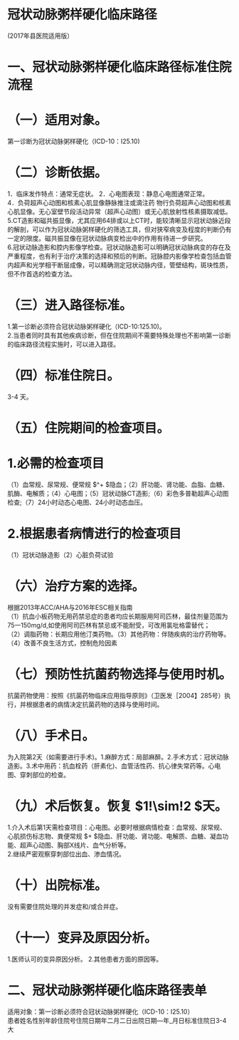 # 冠状动脉粥样硬化临床路径  
(2017年县医院适用版）  
# 一、冠状动脉粥样硬化临床路径标准住院流程  
# （一）适用对象。  
第一诊断为冠状动脉粥样硬化（ICD-10：I25.10)  
# （二）诊断依据。  
1．临床发作特点：通常无症状。 2．心电图表现：静息心电图通常正常。  
4．负荷超声心动图和核素心肌显像静脉推注或滴注药 物行负荷超声心动图和核素心肌显像。无心室壁节段活动异常（超声心动图）或无心肌放射性核素摄取减低。  
5.CT造影和磁共振显像，尤其应用64排或以上CT时，能较清晰显示冠状动脉近段的解剖，可以作为冠状动脉粥样硬化的筛选工具，但对狭窄病变及程度的判断仍有一定的限度。磁共振显像在冠状动脉病变检出中的作用有待进一步研究。  
6.冠状动脉造影和腔内影像学检查。冠状动脉造影可以明确冠状动脉病变的存在及严重程度，也有利于治疗决策的选择和预后的判断。冠脉腔内影像学检查包括血管内超声和光学相干断层成像，可以精确测定冠状动脉内径，管壁结构，斑块性质，但不作首选的检查方法。  
# （三）进入路径标准。  
1.第一诊断必须符合冠状动脉粥样硬化（ICD-10:125.10)。  
2.当患者同时具有其他疾病诊断，但在住院期间不需要特殊处理也不影响第一诊断的临床路径流程实施时，可以进入路径。  
# （四）标准住院日。  
3-4 天。  
# （五）住院期间的检查项目。  
# 1.必需的检查项目  
（1）血常规、尿常规、便常规 $^+ $隐血；（2）肝功能、肾功能、血脂、血糖、肌酶、电解质；（4）心电图；（5）冠状动脉CT造影;（6）彩色多普勒超声心动图检查;（7）24小时动态心电图、24小时动态血压。  
# 2.根据患者病情进行的检查项目  
（1）冠状动脉造影（2）心脏负荷试验  
# （六）治疗方案的选择。  
根据2013年ACC/AHA与2016年ESC相关指南  
（1）抗血小板药物无用药禁忌症的患者均应长期服用阿司匹林，最佳剂量范围为75一150mg/d,如使用阿司匹林有禁忌或不能耐受，可改用氯吡格雷替代；  
（2）调脂药物：长期应用他汀类药物。（3）其他药物：伴随疾病的治疗药物等。（4）改善不良生活方式，控制危险因素  
# （七）预防性抗菌药物选择与使用时机。  
抗菌药物使用：按照《抗菌药物临床应用指导原则》（卫医发［2004】285号）执行，并根据患者的病情决定抗菌药物的选择与使用时间。  
# （八）手术日。  
为入院第2天（如需要进行手术)。1.麻醉方式：局部麻醉。2.手术方式：冠状动脉造影。3.术中用药：抗血栓药（肝素化)、血管活性药、抗心律失常药等。心电图、穿刺部位的检查。  
# （九）术后恢复。恢复 $1\!\sim\!2 $天。  
1.介入术后第1天需检查项目：心电图。必要时根据病情检查：血常规、尿常规、心肌损伤标志物、粪便常规 $+ $隐血、肝功能、肾功能、电解质、血糖、凝血功能、超声心动图、胸部X线片、血气分析等。  
2.继续严密观察穿刺部位出血、渗血情况。  
# （十）出院标准。  
没有需要住院处理的并发症和/或合并症。  
# （十一）变异及原因分析。  
1.医师认可的变异原因分析。
2.其他患者方面的原因等。  
# 二、冠状动脉粥样硬化临床路径表单  
适用对象：第一诊断必须符合冠状动脉粥样硬化（ICD-10：I25.10）  
患者姓名性别年龄住院号住院日期年二月二日出院日期—年_月日标准住院日3-4大  
